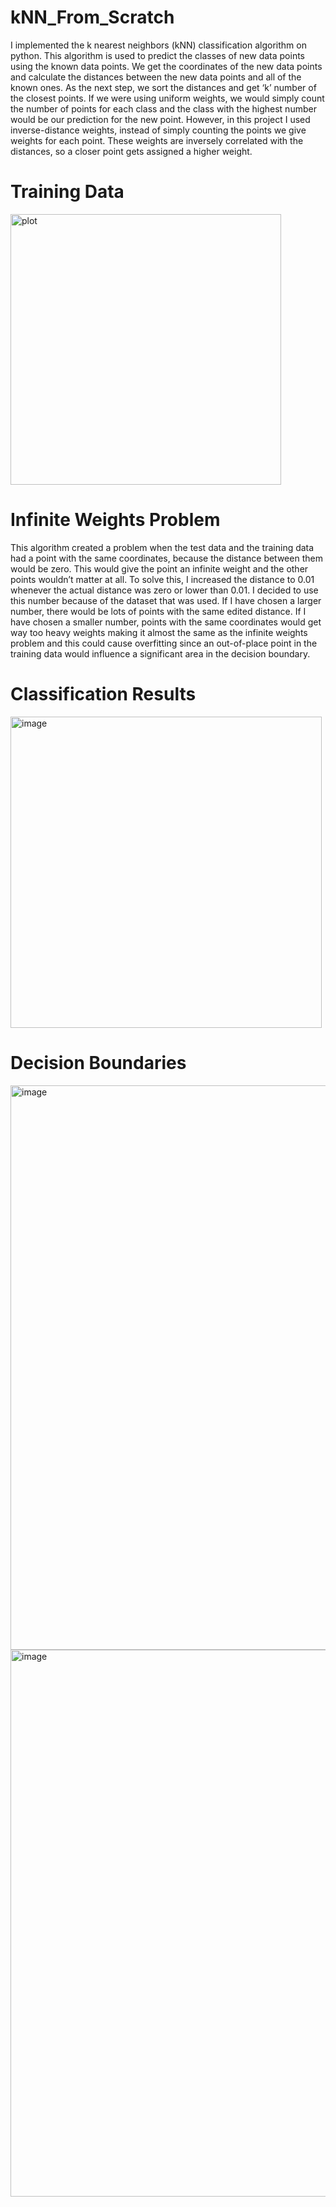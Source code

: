# kNN_From_Scratch

I implemented the k nearest neighbors (kNN) classification algorithm on python. This algorithm is used to predict the classes of new data points using the known data points. We get the coordinates of the new data points and calculate the distances between the new data points and all of the known ones. As the next step, we sort the distances and get ‘k’ number of the closest points. If we were using uniform weights, we would simply count the number of points for each class and the class with the highest number would be our prediction for the new point. However, in this project I used inverse-distance weights, instead of simply counting the points we give weights for each point. These weights are inversely correlated with the distances, so a closer point gets assigned a higher weight.

# Training Data

<img width="433" alt="plot" src="https://user-images.githubusercontent.com/54302889/145944753-31647782-fd6b-48c2-984c-87df95ea2318.png">

# Infinite Weights Problem

This algorithm created a problem when the test data and the training data had a point with the same coordinates, because the distance between them would be zero. This would give the point an infinite weight and the other points wouldn’t matter at all. To solve this, I increased the distance to 0.01 whenever the actual distance was zero or lower than 0.01. I decided to use this number because of the dataset that was used. If I have chosen a larger number, there would be lots of points with the same edited distance. If I have chosen a smaller number, points with the same coordinates would get way too heavy weights making it almost the same as the infinite weights problem and this could cause overfitting since an out-of-place point in the training data would influence a significant area in the decision boundary.

# Classification Results

<img width="498" alt="image" src="https://user-images.githubusercontent.com/54302889/145945561-51c5252e-b910-4159-8f0c-0abb66c4265a.png">

# Decision Boundaries

<img width="903" alt="image" src="https://user-images.githubusercontent.com/54302889/145945717-f9b10cfa-cc14-4fd9-81f6-b9805fd37fc5.png">

<br>

<img width="875" alt="image" src="https://user-images.githubusercontent.com/54302889/145945758-75ccd3f7-95e7-45c2-8a4e-dd1c51cad4aa.png">
